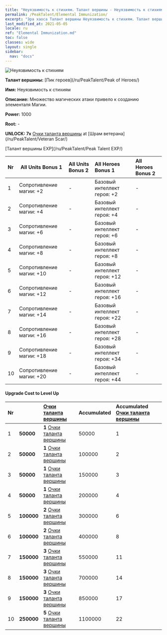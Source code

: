 ```yaml
---
title: "Неуязвимость к стихиям. Талант вершины - Неуязвимость к стихиям"
permalink: /PeakTalent/Elemental Immunization/
excerpt: "Эра хаоса Талант вершины Неуязвимость к стихиям. Талант вершины Неуязвимость к стихиям. Неуязвимость к стихиям"
last_modified_at: 2021-05-05
locale: ru
ref: "Elemental Immunization.md"
toc: false
classes: wide
layout: single
sidebar:
  nav: "docs"
---
```


  ![Неуязвимость к стихиям](/images/pt/talent_1004.png)

  **Талант вершины:** [Пик героев](/ru/PeakTalent/Peak of Heroes/)

  **Имя:** Неуязвимость к стихиям

  **Описание:** Множество магических атаки привело к созданию элементаля Магии.

  **Power:** 1000

  **Root:** -

  **UNLOCK: 7x** [Очки таланта вершины](/ItemsRU/con_934/) at [Шрам ветерана](/ru/PeakTalent/Veteran Scar/)

  [Талант вершины EXP](/ru/PeakTalent/Peak Talent EXP/)

  | Nr | All Units Bonus 1 | All Units Bonus 2 | All Heroes Bonus 1 | All Heroes Bonus 2 |
  |:---|--------------|:-------------|:-------------|:-------------|
  | 1 | Сопротивление магии: +2 | - | Базовый интеллект героя: +2 | - |
  | 2 | Сопротивление магии: +4 | - | Базовый интеллект героя: +4 | - |
  | 3 | Сопротивление магии: +6 | - | Базовый интеллект героя: +6 | - |
  | 4 | Сопротивление магии: +8 | - | Базовый интеллект героя: +8 | - |
  | 5 | Сопротивление магии: +10 | - | Базовый интеллект героя: +12 | - |
  | 6 | Сопротивление магии: +12 | - | Базовый интеллект героя: +16 | - |
  | 7 | Сопротивление магии: +14 | - | Базовый интеллект героя: +22 | - |
  | 8 | Сопротивление магии: +16 | - | Базовый интеллект героя: +28 | - |
  | 9 | Сопротивление магии: +18 | - | Базовый интеллект героя: +34 | - |
  | 10 | Сопротивление магии: +20 | - | Базовый интеллект героя: +44 | - |


#### Upgrade Cost to Level Up

  | Nr | <i class="fas fa-coins"/> | [Очки таланта вершины](/ItemsRU/con_934/) | Accumulated <i class="fas fa-coins"/> | Accumulated [Очки таланта вершины](/ItemsRU/con_934/) |
  |:---|--------------|:-------------|:-------------|:-------------|
  | 1 | **50000** | **1** [Очки таланта вершины](/ItemsRU/con_934/) | 50000 | 1 |
  | 2 | **50000** | **1** [Очки таланта вершины](/ItemsRU/con_934/) | 100000 | 2 |
  | 3 | **50000** | **1** [Очки таланта вершины](/ItemsRU/con_934/) | 150000 | 3 |
  | 4 | **50000** | **1** [Очки таланта вершины](/ItemsRU/con_934/) | 200000 | 4 |
  | 5 | **100000** | **2** [Очки таланта вершины](/ItemsRU/con_934/) | 300000 | 6 |
  | 6 | **100000** | **2** [Очки таланта вершины](/ItemsRU/con_934/) | 400000 | 8 |
  | 7 | **150000** | **3** [Очки таланта вершины](/ItemsRU/con_934/) | 550000 | 11 |
  | 8 | **150000** | **3** [Очки таланта вершины](/ItemsRU/con_934/) | 700000 | 14 |
  | 9 | **150000** | **3** [Очки таланта вершины](/ItemsRU/con_934/) | 850000 | 17 |
  | 10 | **250000** | **5** [Очки таланта вершины](/ItemsRU/con_934/) | 1100000 | 22 |
